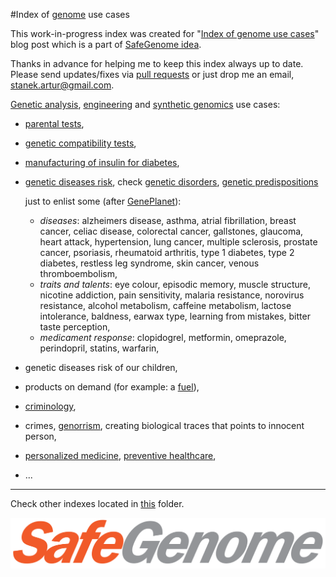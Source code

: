 #Index of [genome](https://en.wikipedia.org/wiki/Genome) use cases

This work-in-progress index was created for "[Index of genome use cases](http://scalaakka.blogspot.com/2016/05/what-we-can-do-with-our-genome.html)" blog post which is a part of [SafeGenome idea](http://scalaakka.blogspot.com/search/label/SafeGenome).

Thanks in advance for helping me to keep this index always up to date. Please send updates/fixes via [pull requests](https://help.github.com/articles/using-pull-requests/) or just drop me an email, [stanek.artur@gmail.com](mailto:stanek.artur@gmail.com).

[Genetic analysis](https://en.wikipedia.org/wiki/Genetic_analysis), [engineering](https://en.wikipedia.org/wiki/Genetic_engineering) and [synthetic genomics](https://en.wikipedia.org/wiki/Synthetic_genomics) use cases:
- [parental tests](https://en.wikipedia.org/wiki/DNA_paternity_testing),
- [genetic compatibility tests](https://en.wikipedia.org/wiki/Genetic_matchmaking),
- [manufacturing of insulin for diabetes](http://www.dailymail.co.uk/sciencetech/article-3589785/Secret-meeting-150-scientists-considers-creating-synthetic-human-genome-decade-experts-warn-technology-lead-arms-race.html),
- [genetic diseases risk](https://en.wikipedia.org/wiki/Genetic_testing), check [genetic disorders](https://en.wikipedia.org/wiki/List_of_genetic_disorders), [genetic predispositions](https://en.wikipedia.org/wiki/Genetic_predisposition)

  just to enlist some (after [GenePlanet](http://www.geneplanet.com/genetic-analysis/list-of-analyses.html)):
    - *diseases*: alzheimers disease, asthma, atrial fibrillation, breast cancer, celiac disease, colorectal cancer, gallstones, glaucoma, heart attack, hypertension, lung cancer, multiple sclerosis, prostate cancer, psoriasis, rheumatoid arthritis, type 1 diabetes, type 2 diabetes, restless leg syndrome, skin cancer, venous thromboembolism,
    - *traits and talents*: eye colour, episodic memory, muscle structure, nicotine addiction, pain sensitivity, malaria resistance, norovirus resistance, alcohol metabolism, caffeine metabolism, lactose intolerance, baldness, earwax type, learning from mistakes, bitter taste perception,
    - *medicament response*: clopidogrel, metformin, omeprazole, perindopril, statins, warfarin,
- genetic diseases risk of our children,
- products on demand (for example: a [fuel](https://www.technologyreview.com/s/519791/genetically-modified-bacteria-produce-50-percent-more-fuel/)),
- [criminology](http://www.exploredna.co.uk/dna-and-criminology.html),
- crimes, [genorrism](http://scalaakka.blogspot.com/2016/05/genorrism-danger-that-is-closer-each-day.html), creating biological traces that points to innocent person,
- [personalized medicine](http://www.ncbi.nlm.nih.gov/pmc/articles/PMC3128266/), [preventive healthcare](https://en.wikipedia.org/wiki/Preventive_healthcare),
- ...

---------------------------------------
Check other indexes located in [this](https://github.com/kermitas/SafeGenome/tree/master/documentation/indexes) folder.

![SafeGenome logo](https://raw.githubusercontent.com/kermitas/SafeGenome/master/documentation/media/logo/SafeGenome.png)
